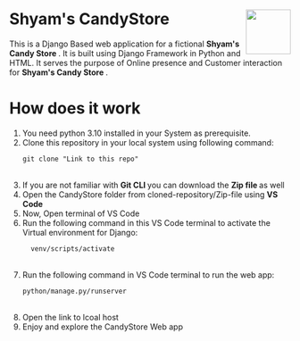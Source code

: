 # Shyam's CandyStore <img src="https://images.unsplash.com/photo-1575224300306-1b8da36134ec?ixlib=rb-4.0.3&ixid=MnwxMjA3fDB8MHxwaG90by1wYWdlfHx8fGVufDB8fHx8&auto=format&fit=crop&w=435&q=80" height=80 width=80 align="right" >
This is a Django Based web application for a fictional <b> Shyam's Candy Store </b>. It is built using Django Framework in Python and HTML. 
It serves the purpose of Online presence and Customer interaction for <b> Shyam's Candy Store </b> . 
# How does it work
1. You need python 3.10 installed in your System as prerequisite.
2. Clone this repository in your local system using following command: <br>
    ```
    git clone "Link to this repo"
    ```
    <br>
3. If you are not familiar with <b> Git CLI </b> you can download the <b> Zip file </b> as well
4. Open the CandyStore folder from cloned-repository/Zip-file using <b> VS Code </b>
5. Now, Open terminal of VS Code 
6. Run the following command in this VS Code terminal to activate the Virtual environment for Django: <br>
    ```
	  venv/scripts/activate
    ```
    <br>
7. Run the following command in VS Code terminal to run the web app:<br>
     ```
    python/manage.py/runserver
     ```
     <br>
8. Open the link to lcoal host
9. Enjoy and explore the CandyStore Web app
